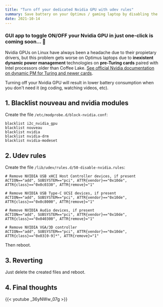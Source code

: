 ```yaml
---
title: "Turn off your dedicated Nvidia GPU with udev rules"
summary: Save battery on your Optimus / gaming laptop by disabling the Nvidia GPU when you don't use it.
date: 2021-10-14
---
```


### GUI app to toggle ON/OFF your Nvidia GPU in just one-click is coming soon... 👀

Nvidia GPUs on Linux have always been a headache due to their propietary drivers, but this problem gets worse on Optimus laptops due to **inexistent dynamic power management** technologies on **pre-Turing cards** paired with Intel processors older than Coffee Lake. [See official Nvidia documentation on dynamic PM for Turing and newer cards](http://us.download.nvidia.com/XFree86/Linux-x86_64/465.31/README/dynamicpowermanagement.html).

Turning off your Nvidia GPU will result in lower battery consumption when you don't need it (eg coding, watching videos, etc).

## 1. Blacklist nouveau and nvidia modules

Create the file `/etc/modprobe.d/block-nvidia.conf`:

    blacklist i2c_nvidia_gpu
    blacklist nouveau
    blacklist nvidia
    blacklist nvidia-drm
    blacklist nvidia-modeset

## 2. Udev rules

Create the file `/lib/udev/rules.d/50-disable-nvidia.rules`:

    # Remove NVIDIA USB xHCI Host Controller devices, if present
    ACTION=="add", SUBSYSTEM=="pci", ATTR{vendor}=="0x10de", ATTR{class}=="0x0c0330", ATTR{remove}="1"

    # Remove NVIDIA USB Type-C UCSI devices, if present
    ACTION=="add", SUBSYSTEM=="pci", ATTR{vendor}=="0x10de", ATTR{class}=="0x0c8000", ATTR{remove}="1"

    # Remove NVIDIA Audio devices, if present
    ACTION=="add", SUBSYSTEM=="pci", ATTR{vendor}=="0x10de", ATTR{class}=="0x040300", ATTR{remove}="1"

    # Remove NVIDIA VGA/3D controller
    ACTION=="add", SUBSYSTEM=="pci", ATTR{vendor}=="0x10de", ATTR{class}=="0x03[0-9]*", ATTR{remove}="1"


Then reboot.

## 3. Reverting

Just delete the created files and reboot.

## 4. Final thoughts

{{< youtube _36yNWw_07g >}}
